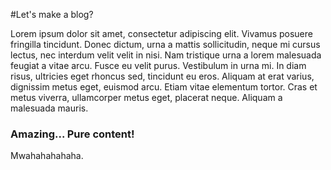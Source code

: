 #Let's make a blog?


Lorem ipsum dolor sit amet, consectetur adipiscing elit. Vivamus posuere fringilla tincidunt. Donec dictum, urna a mattis sollicitudin, neque mi cursus lectus, nec interdum velit velit in nisi. Nam tristique urna a lorem malesuada feugiat a vitae arcu. Fusce eu velit purus. Vestibulum in urna mi. In diam risus, ultricies eget rhoncus sed, tincidunt eu eros. Aliquam at erat varius, dignissim metus eget, euismod arcu. Etiam vitae elementum tortor. Cras et metus viverra, ullamcorper metus eget, placerat neque. Aliquam a malesuada mauris. 


### Amazing... Pure content!

Mwahahahahaha.
